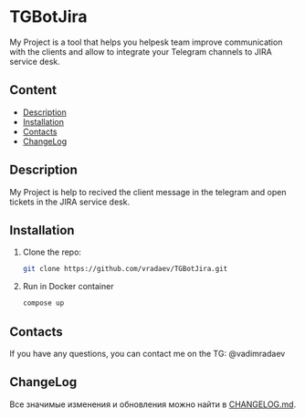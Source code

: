 # TGBotJira

My Project is a tool that helps you helpesk team improve communication with the clients and allow to integrate your Telegram channels to JIRA service desk.

## Content

- [Description](#description)
- [Installation](#installation)
- [Contacts](#contacts)
- [ChangeLog](#changelog)

## Description

My Project is help to recived the client message in the telegram and open tickets in the JIRA service desk.

## Installation

1. Clone the repo:
    ```bash
    git clone https://github.com/vradaev/TGBotJira.git
    ```

2. Run in Docker container
    ```bash
    compose up
    ```

## Contacts

If you have any questions, you can contact me on the TG: @vadimradaev


## ChangeLog

Все значимые изменения и обновления можно найти в [CHANGELOG.md](CHANGELOG.md).
